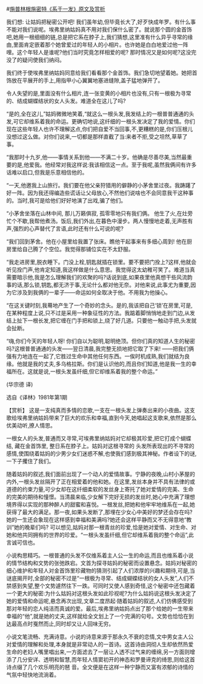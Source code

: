 #[施普林根施密特《系于一发》原文及赏析](https://www.vrrw.net/wx/15572.html)

我们想: 让姑妈把秘密公开吧! 我们虽年幼,但毕竟长大了,好歹快成年罗。有什么事不能对我们说呢。埃弗里纳姑妈真不用对我们保什么密了。就说那个圆的金首饰吧,她用一根细细的链,总是把它系在脖子上,我们猜想,这里准有什么异乎寻常的缘由,里面肯定嵌着那个她曾爱过的年轻人的小相片。也许她是白白地爱过他一阵哩。这个年轻人是谁呢?他们当时究竟怎样相爱的呢? 那时情况又是如何呢?这没完没了的疑问使我们纳闷。

我们终于使埃弗里纳姑妈同意给我们看看那个金首饰。我们急切地望着她。她把首饰放在平展开的手上,用指甲小心翼翼地塞进缝隙,盖子猛地弹开了。

令人失望的是,里面没有什么相片,连一张变黄的小相片也没有,只有一根极为寻常的、结成蝴蝶结状的女人头发。难道全在这儿了吗?

“是的,全在这儿,”姑妈微微地笑着,“就这么一根头发,我发结上的一根普普通通的头发,可它却维系着我的命运。更确切地说,这纤细的一根头发决定了我的爱情。你们现在这些年轻人也许不理解这点,你们把自爱不当回事,不,更糟糕的是,你们压根儿没想过这么做。对你们说来,一切都是那样直截了当:来者不拒,受之坦然,草草了事。

“我那时十九岁,他——事情关系到他——不满二十岁。他确是尽善尽美,当然最重要的是,他爱我。他经常对我这样说:我该相信这一点。至于我呢,虽然我俩间有许多话难以启口,但我是乐意相信他的。

“一天,他邀我上山旅行。我们要在他父亲狩猎用的僻静的小茅舍里过夜。我踌躇了好一阵。因为我还得编造些谎话让父母放心,不然他们说啥也不会同意我干这种事的。当时,我可是给他们好好地演了出戏,骗了他们。

“小茅舍坐落在山林中间, 那儿万籁俱寂, 孤零零地只有我们俩。 他生了火,在灶旁忙个不歇,我帮他煮汤。饭后,我们外出,在暮色中漫步。两人慢慢地走着,无声胜有声,强烈的心声替代了言语,此时还有什么可说的呢?

“我们回到茅舍。他在小屋里给我置了张床。瞧他干起事来有多细心周到! 他在厨房里给自己腾了个空位。我觉得那铺位实在不太舒服。

“我走进房里,脱衣睡下。门没上栓,钥匙就插在锁里。要不要把门拴上?这样,他就会听见拴门声,他肯定知道,我这样做是什么意思。我觉得这太幼稚可笑了。难道当真需要暗示他,我是怎么理解我们的欢聚的吗?话说到底,如果夜里他真想干些风流韵事的话,那么锁,钥匙,都无济于事,无论什么都对他无奈。对他来说,此事尤为重要,因为它涉及到我俩的一辈子——命运如何全取决于他。不用我为他操心。

“在这关键时刻,我蓦地产生了一个奇妙的念头。是的,我该把自己‘锁’在房里,可是,在某种程度上说,只不过是采用一种象征性的方法。我踮着脚悄悄地走到门边,从发结上扯下一根长发,把它缠在门手把和锁上,绕了好几道。只要他一触动手把,头发就会扯断。

“嗨,你们今天的年轻人呀! 你们自以为聪明,聪明绝顶。但你们真的知道人生的秘密吗?这根普普通通的头发——翌日清晨,我完整无损地把它取了下来! ——把我们俩强有力地连在一起了,它胜过生命中其他任何东西。一俟时机成熟,我们就结为良缘。他就是我的丈夫,多乌格拉斯。你们是认识他的,而且你们知道,他是我一生的幸福所在。这就是说,一根头发虽纤细,但它却维系着我的整个命运。”

(华宗德 译)

选自《译林》1981年第1期



【赏析】 这是一支纯真而多情的恋歌,一支在一根头发上弹奏出来的小夜曲。这支歌给埃弗里纳姑妈带来了巨大的欢乐和幸福,直到今天,她唱起这支歌来,依然是那么优美动听,撩人情思。

一根女人的头发,普通而又寻常,可埃弗里纳姑妈对它却极其珍爱,把它打成个蝴蝶结, 藏在金首饰里, 整日系在脖子上。姑妈对这根寻常的 头发所表现出的不寻常的感情,使围绕着姑妈的少男少女们迷惑不解,也使我们感到极其神秘。作者设下的谜,一下子攫住了我们。

随着姑妈的叙述,我们面前出现了一个动人的爱情故事。宁静的夜晚,山村小茅屋的内外,一根头发丝隔开了正在相爱着的他和她。在这里,发丝本身并不具有法律的或道德的约束力量,可少女却在这纤细柔软的发丝身上寄托了她对爱情的完美、生命的完美的期待和憧憬。当清晨来临,少女解下完好无损的发丝时,她心中充满了理想境界得以实现的那种醉人的甜蜜和喜悦。一根发丝,把她和他牢牢地维系在一起,她获得了最大的满足。那一夜,如果头发断了,那埋在少女心中美好的梦还会存在吗?她的一生还会象现在这样感到幸福和美满吗?她还会这样平静而又不无得意地“教训”她的晚辈们吗? 可以想见,姑妈对那一根青丝的珍爱,恰是她对爱情、对生命、对她和他共同拥有的世界的珍爱。“一根头发虽纤细,但它却维系着我的整个命运”,此言诚可信也。

小说构思精巧。一根普通的头发不仅维系着主人公一生的命运,而且也维系着小说的情节结构和文势的张弛跌宕。文首为探寻姑妈的秘密而设置悬念。姑妈对秘密的细心维护和年轻人对金首饰里珍藏物的猜测引起了人们浓厚的兴趣和期待,可是,当谜底揭开时,全部的秘密不过是“一根极为寻常、结成蝴蝶结状的女人头发”,人们不禁感到失望,整个文势遽然往下一跌。可同时又使人感到奇怪,这个秘密中还包藏着一个更大的秘密:为什么姑妈对这根头发如此珍视呢?为什么姑妈说这根头发决定了她的爱情和命运呢,悬念再次出现,文章二度昂起·随着姑妈的叙述,人们仿佛感受到那对年轻的恋人纯洁而真诚的爱。最后,埃弗里纳姑妈点出了那个给她的一生带来幸福的“他”,就是她的丈夫,这样就给全文划上了一个完满的句号。文势也恰恰在到达最高点时戛然而止,同时却又让人回味无穷。

小说文笔流畅、充满诗意。小说的诗意来源于那永久不衰的恋情,文中男女主人公对爱情的理解和处理,本身就是非常动人的一首诗。这首诗由洞彻人生却依然热爱生命的老妇人嘴里唱出来,一方面滤去了一层让人透不过气来的缠绵,另一方面则增添了几分安详、透明和智慧,而年轻人情窦初开的神态和罗曼谛克的绮思,则给这首诗点缀了几个欢乐明亮的琶 音。全文便是在这样一种宁静而又富有浓郁的诗情的气氛中轻快地流淌着。

